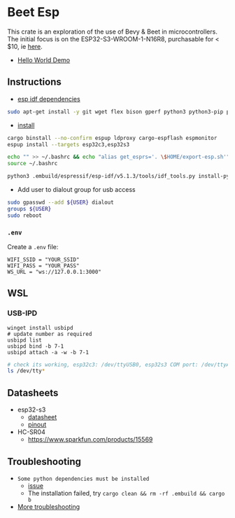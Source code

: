 # Beet Esp

This crate is an exploration of the use of Bevy & Beet in microcontrollers. The initial focus is on the ESP32-S3-WROOM-1-N16R8, purchasable for < $10, ie [here](https://www.aliexpress.us/item/1005004617322170.html). 


- [Hello World Demo](https://youtu.be/R-q5iJ98X40)

## Instructions

- [esp idf dependencies](https://docs.espressif.com/projects/esp-idf/en/stable/esp32/get-started/linux-macos-setup.html#for-linux-users)
```sh
sudo apt-get install -y git wget flex bison gperf python3 python3-pip python3-venv cmake ninja-build ccache libffi-dev libssl-dev dfu-util libusb-1.0-0
```

- [install](https://docs.esp-rs.org/book/installation/riscv-and-xtensa.html)
```sh
cargo binstall --no-confirm espup ldproxy cargo-espflash espmonitor
espup install --targets esp32c3,esp32s3

echo "" >> ~/.bashrc && echo "alias get_esprs='. \$HOME/export-esp.sh'" >> ~/.bashrc
source ~/.bashrc

python3 .embuild/espressif/esp-idf/v5.1.3/tools/idf_tools.py install-python-env
```
- Add user to dialout group for usb access
```sh
sudo gpasswd --add ${USER} dialout
groups ${USER}
sudo reboot
```


### `.env`
Create a `.env` file:
```
WIFI_SSID = "YOUR_SSID"
WIFI_PASS = "YOUR_PASS"
WS_URL = "ws://127.0.0.1:3000"
```

## WSL

### USB-IPD
```admin powershell
winget install usbipd
# update number as required
usbipd list
usbipd bind -b 7-1
usbipd attach -a -w -b 7-1
```

```sh
# check its working, esp32c3: /dev/ttyUSB0, esp32s3 COM port: /dev/ttyACM0
ls /dev/tty*
```

## Datasheets
- esp32-s3
	- [datasheet](https://www.espressif.com/sites/default/files/documentation/esp32-s3-wroom-1_wroom-1u_datasheet_en.pdf)
	- [pinout](https://docs.espressif.com/projects/esp-idf/en/latest/esp32s3/_images/ESP32-S3_DevKitC-1_pinlayout.jpg)
- HC-SR04
	- https://www.sparkfun.com/products/15569


## Troubleshooting

- `Some python dependencies must be installed`
	- [issue](https://github.com/esp-rs/esp-idf-template/issues/165)
	- The installation failed, try `cargo clean && rm -rf .embuild && cargo b`
- [More troubleshooting](https://docs.esp-rs.org/book/troubleshooting/index.html)
